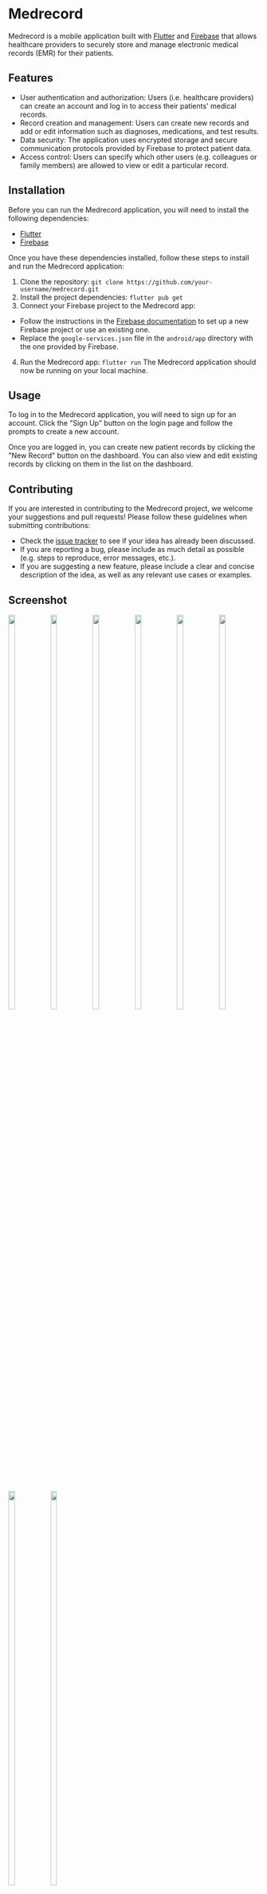 
# Medrecord

Medrecord is a mobile application built with [Flutter](https://flutter.dev/) and [Firebase](https://firebase.google.com/) that allows healthcare providers to securely store and manage electronic medical records (EMR) for their patients.

## Features

- User authentication and authorization: Users (i.e. healthcare providers) can create an account and log in to access their patients' medical records.
- Record creation and management: Users can create new records and add or edit information such as diagnoses, medications, and test results.
- Data security: The application uses encrypted storage and secure communication protocols provided by Firebase to protect patient data.
- Access control: Users can specify which other users (e.g. colleagues or family members) are allowed to view or edit a particular record.

## Installation

Before you can run the Medrecord application, you will need to install the following dependencies:

- [Flutter](https://flutter.dev/docs/get-started/install)
- [Firebase](https://firebase.google.com/docs/flutter/setup)

Once you have these dependencies installed, follow these steps to install and run the Medrecord application:

1. Clone the repository:
```git clone https://github.com/your-username/medrecord.git```
2. Install the project dependencies:
```flutter pub get```
3. Connect your Firebase project to the Medrecord app:
- Follow the instructions in the [Firebase documentation](https://firebase.google.com/docs/flutter/setup) to set up a new Firebase project or use an existing one.
- Replace the `google-services.json` file in the `android/app` directory with the one provided by Firebase.
4. Run the Medrecord app:
```flutter run```
The Medrecord application should now be running on your local machine.

## Usage

To log in to the Medrecord application, you will need to sign up for an account. Click the "Sign Up" button on the login page and follow the prompts to create a new account.

Once you are logged in, you can create new patient records by clicking the "New Record" button on the dashboard. You can also view and edit existing records by clicking on them in the list on the dashboard.

## Contributing 



If you are interested in contributing to the Medrecord project, we welcome your suggestions and pull requests! Please follow these guidelines when submitting contributions:

- Check the [issue tracker](https://github.com/your-username/medrecord/issues) to see if your idea has already been discussed.
- If you are reporting a bug, please include as much detail as possible (e.g. steps to reproduce, error messages, etc.).
- If you are suggesting a new feature, please include a clear and concise description of the idea, as well as any relevant use cases or examples.

## Screenshot 
<span>
<img src="https://github.com/garima-pachori/Nutri-health/blob/main/assets/images/Pick1.jpg" width="16%" height="45%">
<img src="https://github.com/garima-pachori/Nutri-health/blob/main/assets/images/Pick2.jpg" width="16%" height="45%">
<img src="https://github.com/garima-pachori/Nutri-health/blob/main/assets/images/Pick3.jpg" width="16%" height="45%">
<img src="https://github.com/garima-pachori/Nutri-health/blob/main/assets/images/Pick4.jpg" width="16%" height="45%">
<img src="https://github.com/garima-pachori/Nutri-health/blob/main/assets/images/Pick5.jpg" width="16%" height="45%">
<img src="https://github.com/garima-pachori/Nutri-health/blob/main/assets/images/Pick6.jpg" width="16%" height="45%">
<img src="https://github.com/garima-pachori/Nutri-health/blob/main/assets/images/Pick7.jpg" width="16%" height="45%">
<img src="https://github.com/garima-pachori/Nutri-health/blob/main/assets/images/Pick8.jpg" width="16%" height="45%">
</span>
